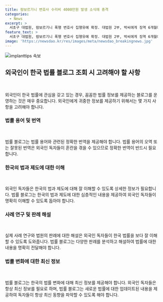 ```yaml
---
title: 람보르기니 변호사 수리비 4000만원 발생 소식에 충격
categories:
  - News
excerpt: >
  서초구 대법원, 람보르기니 폭행 변호사 집행유예 확정. 대법원 2부, 박씨에게 징역 6개월에 집행유예 1년 선고. 람보르기니 걷어차고 폭행, 4000만원 수리비 발생. 피해자에게 합의금 지급하고 사과. 변호사 활동 3년 제한.
feature_text: >
  서초구 대법원, 람보르기니 폭행 변호사 집행유예 확정. 대법원 2부, 박씨에게 징역 6개월에 집행유예 1년 선고. 람보르기니 걷어차고 폭행, 4000만원 수리비 발생. 피해자에게 합의금 지급하고 사과. 변호사 활동 3년 제한.
image: 'https://newsdao.kr/res/images/meta/newsdao_breakingnews.jpg'
---
```


<p><img src="https://newsdao.kr/res/images/meta/newsdao_breakingnews.jpg" alt="implanttips 속보" /></p>

<h2 data-ke-size="size26">외국인이 한국 법률 블로그 조회 시 고려해야 할 사항</h2>

<p data-ke-size="size16">&nbsp;</p>

<p>외국인이 한국 법률에 관심을 갖고 있는 경우, 꼼꼼한 법률 정보를 제공하는 블로그를 운영하는 것은 매우 중요합니다. 외국인에게 귀중한 정보를 제공하기 위해서는 몇 가지 사항을 고려해야 합니다. </p>

<h3 data-ke-size="size24">법률 용어 및 번역</h3>

<p data-ke-size="size16">&nbsp;</p>

<p>법률 블로그는 법률 용어와 관련된 정확한 번역을 제공해야 합니다. 법률 용어의 오역 또는 잘못된 번역은 외국인 독자들이 혼란을 겪을 수 있으므로 정확한 번역이 반드시 필요합니다.</p>

<h3 data-ke-size="size24">한국의 법과 제도에 대한 이해</h3>

<p data-ke-size="size16">&nbsp;</p>

<p>외국인 독자들은 한국의 법과 제도에 대해 잘 이해할 수 있도록 상세한 정보가 필요합니다. 법률 블로그는 한국의 법과 제도에 대한 심층적인 내용을 제공하여 외국인 독자들이 명확히 이해할 수 있도록 돕아야 합니다.</p>

<h3 data-ke-size="size24">사례 연구 및 판례 해설</h3>

<p data-ke-size="size16">&nbsp;</p>

<p>실제 사례 연구와 법원의 판례에 대한 해설은 외국인 독자들이 한국 법률을 보다 잘 이해할 수 있도록 도와줍니다. 법률 블로그는 다양한 판례를 분석하고 해설하여 법률에 대한 내용을 명확히 전달해야 합니다.</p>

<h3 data-ke-size="size24">법률 변화에 대한 최신 정보</h3>

<p data-ke-size="size16">&nbsp;</p>

<p>법률 블로그는 한국의 법률 변화에 대해 최신 정보를 제공해야 합니다. 외국인 독자들은 항상 최신 정보를 필요로 하며, 법률 블로그는 새로운 법률에 대한 업데이트된 내용을 제공하여 독자들이 항상 최신 동향을 파악할 수 있도록 해야 합니다.</p>

